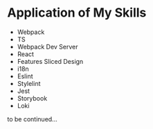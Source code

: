 # Application of My Skills

* Webpack
* TS
* Webpack Dev Server
* React
* Features Sliced Design
* i18n
* Eslint
* Stylelint
* Jest
* Storybook
* Loki

to be continued...